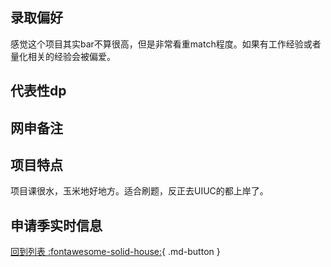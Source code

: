 ## 录取偏好
  感觉这个项目其实bar不算很高，但是非常看重match程度。如果有工作经验或者量化相关的经验会被偏爱。

## 代表性dp

## 网申备注

## 项目特点
  项目课很水，玉米地好地方。适合刷题，反正去UIUC的都上岸了。
## 申请季实时信息

[回到列表 :fontawesome-solid-house:](选校梯度.md){ .md-button }
